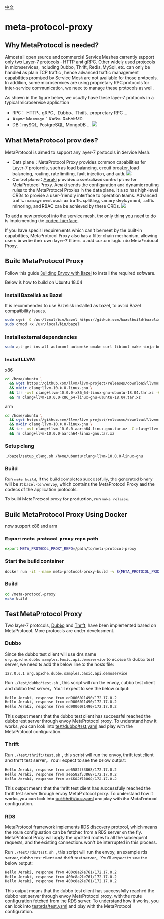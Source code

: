 [中文](README_ZH.md)

# meta-protocol-proxy

## Why MetaProtocol is needed?

Almost all open source and commercial Service Meshes currently support only two Layer-7 protocols - HTTP and gRPC. 
Other widely used protocols in microservices, including Dubbo, Thrift, Redis, MySql, etc. can only be handled as plain TCP traffic 
, hence advanced traffic management capabilities promised by Service Mesh are not available for those protocols. In addition, 
some microservices are using proprietary RPC protocols for inter-service communication, we need to manage these protocols as well.

As shown in the figure below, we usually have these layer-7 protocols in a typical microservice application

* RPC： HTTP、gRPC、Dubbo、Thrift、proprietary RPC ...
* Async Message：Kafka, RabbitMQ ...
* DB：mySQL, PostgreSQL, MongoDB ...
![](docs/image/microservices-l7-protocols.png)

## What MetaProtocol provides?

MetaProtocol is aimed to support any layer-7 protocols in Service Mesh. 
* Data plane：MetaProtocol Proxy provides common capabilities for Layer-7 protocols, such as load balancing, circuit breaker, load balancing, routing, rate limiting, fault injection, and auth.
  ![](docs/image/meta-protocol-proxy.png)
* Control plane：[Aeraki](https://github.com/aeraki-framework/aeraki) provides a centralized control plane for MetaProtocol Proxy. 
  Aeraki sends the configuration and dynamic routing rules to the MetaProtocol Proxies in the data plane. It also has high-level CRDs to 
  provide a user-friendly interface to operation teams. Advanced traffic management such as traffic splitting, canary deployment, traffic mirroring, and RBAC can be achieved by these CRDs.
  ![](docs/image/aeraki-meta-protocol.png)

To add a new protocol into the service mesh, the only thing you need to do is implementing the [codec interface](src/meta_protocol_proxy/codec/codec.h#L118).

If you have special requirements which can't be meet by the built-in capabilities, MetaProtocol Proxy also has a filter chain mechanism, 
allowing users to write their own layer-7 filters to add custom logic into MetaProtocol Proxy.

## Build MetaProtocol Proxy

Follow this guide [Building Envoy with Bazel](https://github.com/envoyproxy/envoy/blob/main/bazel/README.md) to install the required software.

Below is how to build on Ubuntu 18.04

### Install Bazelisk as Bazel

It is recommended to use Bazelisk installed as bazel, to avoid Bazel compatibility issues.

```bash
sudo wget -O /usr/local/bin/bazel https://github.com/bazelbuild/bazelisk/releases/latest/download/bazelisk-linux-$([ $(uname -m) = "aarch64" ] && echo "arm64" || echo "amd64")
sudo chmod +x /usr/local/bin/bazel
```

### Install external dependencies

```bash
sudo apt-get install autoconf automake cmake curl libtool make ninja-build patch python3-pip unzip virtualenv libc++-10-dev
```

### Install LLVM
x86
```bash
cd /home/ubuntu \
  && wget https://github.com/llvm/llvm-project/releases/download/llvmorg-10.0.0/clang+llvm-10.0.0-x86_64-linux-gnu-ubuntu-18.04.tar.xz \
  && mkdir clang+llvm-10.0.0-linux-gnu \
  && tar -xvf clang+llvm-10.0.0-x86_64-linux-gnu-ubuntu-18.04.tar.xz -C clang+llvm-10.0.0-linux-gnu --strip-components 1 \
  && rm clang+llvm-10.0.0-x86_64-linux-gnu-ubuntu-18.04.tar.xz
```

arm
```bash
cd /home/ubuntu \
  && wget https://github.com/llvm/llvm-project/releases/download/llvmorg-10.0.0/clang+llvm-10.0.0-aarch64-linux-gnu.tar.xz \
  && mkdir clang+llvm-10.0.0-linux-gnu \
  && tar -xvf clang+llvm-10.0.0-aarch64-linux-gnu.tar.xz -C clang+llvm-10.0.0-linux-gnu --strip-components 1 \
  && rm clang+llvm-10.0.0-aarch64-linux-gnu.tar.xz
```

### Setup clang

```bash
./bazel/setup_clang.sh /home/ubuntu/clang+llvm-10.0.0-linux-gnu
```

### Build
Run  ```make build```, if the build completes successfully, the generated binary will be at ```bazel-bin/envoy```, which contains 
the MetaProtocol Proxy and the codecs of the application protocols.

To build MetaProtocol proxy for production, run ```make release```.

## Build MetaProtocol Proxy Using Docker
now support x86 and arm
### Export meta-protocol-proxy repo path

```bash
export META_PROTOCOL_PROXY_REPO=/path/to/meta-protocol-proxy
```

### Start the build container

```bash
docker run -it --name meta-protocol-proxy-build -v ${META_PROTOCOL_PROXY_REPO}:/meta-protocol-proxy aeraki/meta-protocol-proxy-build:2022-0429-0 bash
```

### Build
```bash
cd /meta-protocol-proxy
make build
```

## Test MetaProtocol Proxy

Two layer-7 protocols, [Dubbo](src/application_protocols/dubbo) and [Thrift](src/application_protocols/thrift
), have been implemented based on MetaProtocol. More protocols are under development.

### Dubbo
Since the dubbo test client will use dns name ```org.apache.dubbo.samples.basic.api.demoservice``` to access th dubbo test server, we need to
add the below line to the hosts file:

```bash
127.0.0.1 org.apache.dubbo.samples.basic.api.demoservice
```

Run ```./test/dubbo/test.sh ```, this script will run the envoy, dubbo test client and dubbo test server。You'll expect to see the below output:

```bash
Hello Aeraki, response from ed9006021490/172.17.0.2
Hello Aeraki, response from ed9006021490/172.17.0.2
Hello Aeraki, response from ed9006021490/172.17.0.2
```

This output means that the dubbo test client has successful reached the dubbo test server through envoy MetaProtocol proxy. 
To understand how it works, you can look into [test/dubbo/test.yaml](test/dubbo/test.yaml) and play with the MetaProtocol configuration.

### Thrift

Run ```./test/thrift/test.sh ```, this script will run the envoy, thrift test client and thrift test server。You'll expect to see the below output:

```bash
Hello Aeraki, response from ae6582f53868/172.17.0.2
Hello Aeraki, response from ae6582f53868/172.17.0.2
Hello Aeraki, response from ae6582f53868/172.17.0.2
```

This output means that the thrift test client has successfully reached the thrift test server through envoy MetaProtocol proxy. 
To understand how it works, you can look into [test/thrift/test.yaml](test/thrift/test.yaml) and play with the MetaProtocol configuration. 

### RDS

MetaProtocol framework implements RDS discovery protocol, which means the route configuration can be fetched from a RDS server on the fly. MetaProtocol Proxy will apply the updated routes to all the subsequent requests, and
the existing connections won't be interrupted in this process.

Run ```./test/rds/test.sh ```, this script will run the envoy, an example rds server, dubbo test client and thrift test server。You'll expect to see the below output:

```bash
Hello Aeraki, response from 400c8a27e761/172.17.0.2
Hello Aeraki, response from 400c8a27e761/172.17.0.2
Hello Aeraki, response from 400c8a27e761/172.17.0.2
```

This output means that the dubbo test client has successfully reached the dubbo test server through envoy MetaProtocol proxy, with the route configuration fetched from the RDS server.
To understand how it works, you can look into [test/rds/test.yaml](test/rds/test.yaml) and play with the MetaProtocol configuration. 
